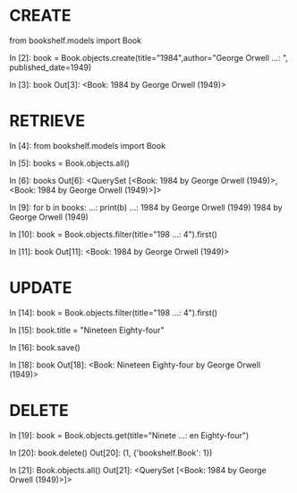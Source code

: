 # CREATE

from bookshelf.models import Book

In [2]: book = Book.objects.create(title="1984",author="George Orwell 
   ...: ", published_date=1949)

In [3]: book
Out[3]: <Book: 1984 by George Orwell (1949)>

# RETRIEVE

In [4]: from bookshelf.models import Book      

In [5]: books = Book.objects.all()

In [6]: books
Out[6]: <QuerySet [<Book: 1984 by George Orwell (1949)>, <Book: 1984 by George Orwell (1949)>]>

In [9]: for b in books:
   ...:     print(b)
   ...: 
1984 by George Orwell (1949)
1984 by George Orwell (1949)

In [10]: book = Book.objects.filter(title="198 
    ...: 4").first()

In [11]: book
Out[11]: <Book: 1984 by George Orwell (1949)>

# UPDATE

In [14]: book = Book.objects.filter(title="198 
    ...: 4").first()

In [15]: book.title = "Nineteen Eighty-four"   

In [16]: book.save()

In [18]: book
Out[18]: <Book: Nineteen Eighty-four by George 
Orwell (1949)>

# DELETE

In [19]: book = Book.objects.get(title="Ninete 
    ...: en Eighty-four")

In [20]: book.delete()
Out[20]: (1, {'bookshelf.Book': 1})

In [21]: Book.objects.all()
Out[21]: <QuerySet [<Book: 1984 by George Orwell (1949)>]>